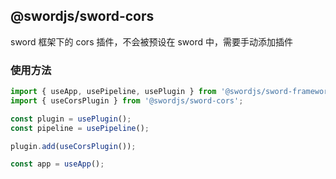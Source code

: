## @swordjs/sword-cors

sword 框架下的 cors 插件，不会被预设在 sword 中，需要手动添加插件

### 使用方法

```ts
import { useApp, usePipeline, usePlugin } from '@swordjs/sword-framework';
import { useCorsPlugin } from '@swordjs/sword-cors';

const plugin = usePlugin();
const pipeline = usePipeline();

plugin.add(useCorsPlugin());

const app = useApp();
```
